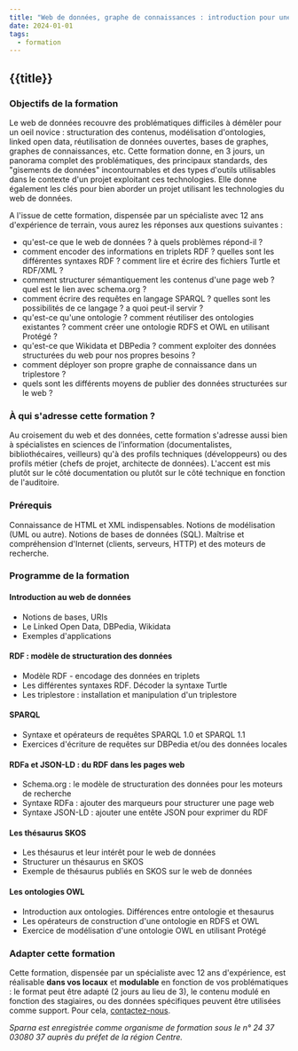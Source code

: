 ```yaml
---
title: "Web de données, graphe de connaissances : introduction pour une mise en oeuvre intelligente"
date: 2024-01-01
tags:
  - formation
---
```


## {{title}}

### Objectifs de la formation

Le web de données recouvre des problématiques difficiles à démêler pour un oeil novice : structuration des contenus, modélisation d'ontologies, linked open data, réutilisation de données ouvertes, bases de graphes, graphes de connaissances, etc. Cette formation donne, en 3 jours, un panorama complet des problématiques, des principaux standards, des "gisements de données" incontournables et des types d'outils utilisables dans le contexte d'un projet exploitant ces technologies. Elle donne également les clés pour bien aborder un projet utilisant les technologies du web de données.

A l'issue de cette formation, dispensée par un spécialiste avec 12 ans d'expérience de terrain, vous aurez les réponses aux questions suivantes :

- qu'est-ce que le web de données ? à quels problèmes répond-il ?
- comment encoder des informations en triplets RDF ? quelles sont les différentes syntaxes RDF ? comment lire et écrire des fichiers Turtle et RDF/XML ?
- comment structurer sémantiquement les contenus d'une page web ? quel est le lien avec schema.org ?
- comment écrire des requêtes en langage SPARQL ? quelles sont les possibilités de ce langage ? a quoi peut-il servir ?
- qu'est-ce qu'une ontologie ? comment réutiliser des ontologies existantes ? comment créer une ontologie RDFS et OWL en utilisant Protégé ?
- qu'est-ce que Wikidata et DBPedia ? comment exploiter des données structurées du web pour nos propres besoins ?
- comment déployer son propre graphe de connaissance dans un triplestore ?
- quels sont les différents moyens de publier des données structurées sur le web ?

### À qui s'adresse cette formation ?

Au croisement du web et des données, cette formation s'adresse aussi bien à spécialistes en sciences de l'information (documentalistes, bibliothécaires, veilleurs) qu'à des profils techniques (développeurs) ou des profils métier (chefs de projet, architecte de données). L'accent est mis plutôt sur le côté documentation ou plutôt sur le côté technique en fonction de l'auditoire.

### Prérequis

Connaissance de HTML et XML indispensables. Notions de modélisation (UML ou autre). Notions de bases de données (SQL). Maîtrise et compréhension d'Internet (clients, serveurs, HTTP) et des moteurs de recherche.

### Programme de la formation
         	
#### Introduction au web de données
  - Notions de bases, URIs
  - Le Linked Open Data, DBPedia, Wikidata
  - Exemples d'applications

#### RDF : modèle de structuration des données
  - Modèle RDF - encodage des données en triplets
  - Les différentes syntaxes RDF. Décoder la syntaxe Turtle
  - Les triplestore : installation et manipulation d'un triplestore

#### SPARQL
  - Syntaxe et opérateurs de requêtes SPARQL 1.0 et SPARQL 1.1
  - Exercices d'écriture de requêtes sur DBPedia et/ou des données locales

#### RDFa et JSON-LD : du RDF dans les pages web
  - Schema.org : le modèle de structuration des données pour les moteurs de recherche
  - Syntaxe RDFa : ajouter des marqueurs pour structurer une page web
  - Syntaxe JSON-LD : ajouter une entête JSON pour exprimer du RDF

#### Les thésaurus SKOS
  - Les thésaurus et leur intérêt pour le web de données
  - Structurer un thésaurus en SKOS
  - Exemple de thésaurus publiés en SKOS sur le web de données

#### Les ontologies OWL
  - Introduction aux ontologies. Différences entre ontologie et thesaurus
  - Les opérateurs de construction d'une ontologie en RDFS et OWL
  - Exercice de modélisation d'une ontologie OWL en utilisant Protégé
 

### Adapter cette formation

Cette formation, dispensée par un spécialiste avec 12 ans d'expérience, est réalisable **dans vos locaux** et **modulable** en fonction de vos problématiques : le format peut être adapté (2 jours au lieu de 3), le contenu modulé en fonction des stagiaires, ou des données spécifiques peuvent être utilisées comme support. Pour cela, [contactez-nous](http://www.sparna.fr//?page_id=2).

*Sparna est enregistrée comme organisme de formation sous le n° 24 37 03080 37 auprès du préfet de la région Centre.*